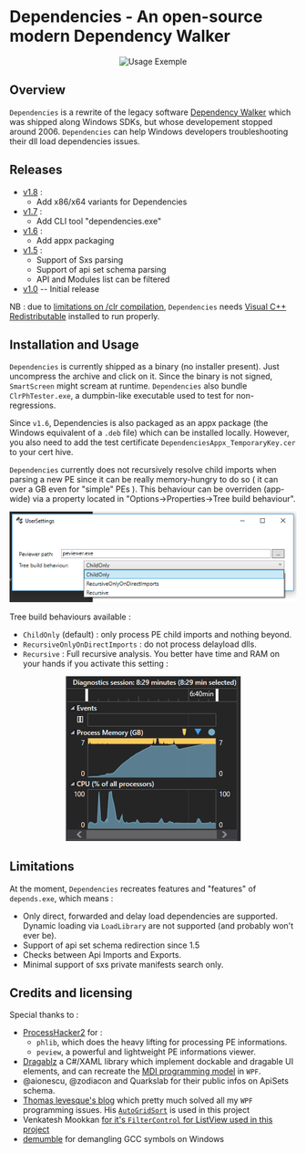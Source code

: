 # Dependencies - An open-source modern Dependency Walker

<p align="center">
<img alt="Usage Exemple" src="screenshots/UsageExemple.gif"/>
</p>


## Overview
`Dependencies` is a rewrite of the legacy software [Dependency Walker](http://www.dependencywalker.com/) which was shipped along Windows SDKs, but whose developement stopped around 2006.
`Dependencies` can help Windows developers troubleshooting their dll load dependencies issues.

## Releases
* [v1.8](https://github.com/lucasg/Dependencies/releases/download/v1.8/Dependencies_x64_Release.zip) :
	* Add x86/x64 variants for Dependencies
* [v1.7](https://github.com/lucasg/Dependencies/releases/download/v1.7/Dependencies.zip) :
	* Add CLI tool "dependencies.exe"
* [v1.6](https://github.com/lucasg/Dependencies/releases/download/v1.6/Dependencies.zip) :
	* Add appx packaging
* [v1.5](https://github.com/lucasg/Dependencies/releases/download/v1.5/Dependencies.zip) :
	* Support of Sxs parsing
	* Support of api set schema parsing
	* API and Modules list can be filtered
* [v1.0](https://github.com/lucasg/Dependencies/releases/download/v1.0/Dependencies.zip) -- Initial release

NB : due to [limitations on /clr compilation](https://msdn.microsoft.com/en-us/library/ffkc918h.aspx), `Dependencies` needs [Visual C++  Redistributable](https://support.microsoft.com/en-us/help/2977003/the-latest-supported-visual-c-downloads) installed to run properly.

## Installation and Usage

`Dependencies` is currently shipped as a binary (no installer present). Just uncompress the archive and click on it.
Since the binary is not signed, `SmartScreen` might scream at runtime. `Dependencies` also bundle `ClrPhTester.exe`, a dumpbin-like executable used to test for non-regressions.

Since `v1.6`, Dependencies is also packaged as an appx package (the Windows equivalent of a `.deb` file) which can be installed locally. However, you also need to add the test certificate `DependenciesAppx_TemporaryKey.cer` to your cert hive.

`Dependencies` currently does not recursively resolve child imports when parsing a new PE since it can be really memory-hungry to do so ( it can over a GB even for "simple" PEs ). This behaviour can be overriden (app-wide) via a property located in "Options->Properties->Tree build behaviour".

<p align="center">
<img alt="User options" src="screenshots/UserOptions.png"/>
</p>

Tree build behaviours available :

* `ChildOnly` (default) : only process PE child imports and nothing beyond.
* `RecursiveOnlyOnDirectImports`  : do not process delayload dlls.
* `Recursive` : Full recursive analysis. You better have time and RAM on your hands if you activate this setting :

<p align="center">
<img alt="Yes that's 7 GB of RAM being consumed. I'm impressed the application didn't even crash" src="screenshots/RamEater.PNG"/>
</p>


## Limitations

At the moment, `Dependencies` recreates features and "features" of `depends.exe`, which means :

* Only direct, forwarded and delay load dependencies are supported. Dynamic loading via `LoadLibrary` are not supported (and probably won't ever be).
* Support of api set schema redirection since 1.5
* Checks between Api Imports and Exports. 
* Minimal support of sxs private manifests search only.


## Credits and licensing

Special thanks to :

* [ProcessHacker2](https://github.com/processhacker2/processhacker) for :
  * `phlib`, which does the heavy lifting for processing PE informations.
  * `peview`, a powerful and lightweight PE informations viewer.
* [Dragablz](https://github.com/ButchersBoy/Dragablz) a C#/XAML library which implement dockable and dragable UI elements, and can recreate the [MDI programming model](https://en.wikipedia.org/wiki/Multiple_document_interface) in `WPF`.
* @aionescu, @zodiacon and Quarkslab for their public infos on ApiSets schema.
* [Thomas levesque's blog](https://www.thomaslevesque.com) which pretty much solved all my `WPF` programming issues. His [`AutoGridSort`](http://www.thomaslevesque.com/2009/08/04/wpf-automatically-sort-a-gridview-continued/) is used in this project 
* Venkatesh Mookkan [for it's `FilterControl` for ListView used in this project](https://www.codeproject.com/Articles/170095/WPF-Custom-Control-FilterControl-for-ListBox-ListV)
* [demumble](https://github.com/nico/demumble) for demangling GCC symbols on Windows